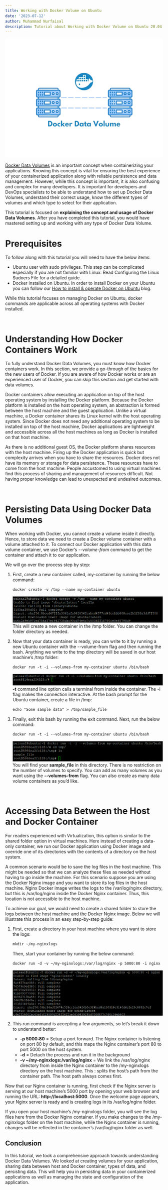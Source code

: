 ```yaml
---
title: Working with Docker Volume on Ubuntu
date: '2023-07-12'
author: Muhammad Nurfaisal
description: Tutorial about Working with Docker Volume on Ubuntu 20.04
---
```


![volume](./Images/DockerVolume.png)

[Docker Data Volumes](https://docs.docker.com/storage/volumes/) is an important concept when containerizing your applications. Knowing this concept is vital for ensuring the best experience of your containerized application along with reliable persistence and data management. However, while this concept is important, it is also confusing and complex for many developers. It is important for developers and DevOps specialists to be able to understand how to set up Docker Data Volumes, understand their correct usage, know the different types of volumes and which type to select for their application.

This tutorial is focused on **explaining the concept and usage of Docker Data Volumes**. After you have completed this tutorial, you would have mastered setting up and working with any type of Docker Data Volume.

# Prerequisites
To follow along with this tutorial you will need to have the below items:

- Ubuntu user with sudo privileges. This step can be complicated especially if you are not familiar with Linux. Read Configuring the Linux Sudoers File for a detailed guide.
- Docker installed on Ubuntu. In order to install Docker on your Ubuntu you can follow our [How to install & operate Docker on Ubuntu](https://nurfaisal.my.id/posts/how-to-install-operate-docker-on-ubuntu/) blog.

While this tutorial focuses on managing Docker on Ubuntu, docker commands are applicable across all operating systems with Docker installed.

<br>

# Understanding How Docker Containers Work
To fully understand Docker Data Volumes, you must know how Docker containers work. In this section, we provide a go-through of the basics for the new users of Docker. If you are aware of how Docker works or are an experienced user of Docker, you can skip this section and get started with data volumes.

Docker containers allow executing an application on top of the host operating system by installing the Docker platform. Because the Docker platform is installed on the host operating system, an abstraction is formed between the host machine and the guest application. Unlike a virtual machine, a Docker container shares its Linux kernel with the host operating system. Since Docker does not need any additional operating system to be installed on top of the host machine, Docker applications are lightweight and accessible across all the host machines as long as Docker is installed on that host machine.

As there is no additional guest OS, the Docker platform shares resources with the host machine. Firing up the Docker application is quick but complexity arrives when you have to share the resources. Docker does not have its memory or storage for data persistence. These resources have to come from the host machine. People accustomed to using virtual machines find this process of sharing and management of resources difficult. Not having proper knowledge can lead to unexpected and undesired outcomes.

<br>

# Persisting Data Using Docker Data Volumes
When working with Docker, you cannot create a volume inside it directly. Hence, to store data we need to create a Docker volume container with a volume attached to it. To connect our Docker application with this data volume container, we use Docker’s *--volume-from* command to get the container and attach it to our application.

We will go over the process step by step:

1. First, create a new container called, my-container by running the below command:
    ```html
    docker create -v /tmp --name my-container ubuntu
    ```
    ![volume](./Images/docker%20create.png)
    This will create a new container in the /tmp folder. You can change the folder directory as needed.

2. Now that your data container is ready, you can write to it by running a new Ubuntu container with the --volume-from flag and then running the bash. Anything we write to the tmp directory will be saved in our host machine’s /tmp folder:
    ```html
    docker run -t -i --volumes-from my-container ubuntu /bin/bash
    ```
    ![volume](./Images/docker%20run%20-t.png)
    **-t** command line option calls a terminal from inside the container. The -i flag makes the connection interactive. At the bash prompt for the Ubuntu container, create a file in /tmp:
    ```html
    echo "Some sample data" > /tmp/sample_file
    ```

3. Finally, exit this bash by running the exit command. Next, run the below command:
    ```html
    docker run -t -i --volumes-from my-container ubuntu /bin/bash
    ```
    ![volume](./Images/ls.png)
    You will find your **sample_file** in this directory. There is no restriction on the number of volumes to specify. You can add as many volumes as you want using the **--volumes-from** flag. You can also create as many data volume containers as you’d like.

<br>

# Accessing Data Between the Host and Docker Container
For readers experienced with Virtualization, this option is similar to the shared folder option in virtual machines. Here instead of creating a data-only container, we run our Docker application using Docker image and override one of its directories with the contents of a directory on the host system.

A common scenario would be to save the log files in the host machine. This might be needed so that we can analyze these files as needed without having to go inside the machine. For this scenario suppose you are using the Docker Nginx image and you want to store its log files in the host machine. Nginx Docker image writes the logs to the /var/log/nginx directory, but this is /var/log/nginx inside the Docker Nginx container. Thus, this location is not accessible to the host machine.

To achieve our goal, we would need to create a shared folder to store the logs between the host machine and the Docker Nginx image. Below we will illustrate this process in an easy step-by-step guide:

1. First, create a directory in your host machine where you want to store the logs:
    ```html
    mkdir ~/my-nginxlogs
    ```
    Then, start your container by running the below command:
    ```html
    docker run -d -v ~/my-nginxlogs:/var/log/nginx -p 5000:80 -i nginx
    ```
    ![volume](./Images/run%20nginx.png)

2. This run command is accepting a few arguments, so let’s break it down to understand better:
    - **-p 5000:80** = Setup a port forward. The Nginx container is listening on port 80 by default, and this maps the Nginx container’s port 80 to port 5000 on the host system.
    - **-d** = Detach the process and run it in the background
    - **-v ~/my-nginxlogs:/var/log/nginx** = We link the /var/log/nginx directory from inside the Nginx container to the /my-nginxlogs directory on the host machine. This : splits the host’s path from the container path. The host path always comes first.


Now that our Nginx container is running, first check if the Nginx server is serving at our host machine’s 5000 port by opening your web browser and running the URL: **http://localhost:5000**. Once the welcome page appears, your Nginx server is ready and is creating logs in its /var/log/nginx folder.

If you open your host machine’s /my-nginxlogs folder, you will see the log files here from the Docker Nginx container. If you make changes to the /my-nginxlogs folder on the host machine, while the Nginx container is running, changes will be reflected in the container’s /var/log/nginx folder as well.

## Conclusion
In this tutorial, we took a comprehensive approach towards understanding Docker Data Volumes. We looked at creating volumes for your application, sharing data between host and Docker container, types of data, and persisting data. This will help you in persisting data in your containerized applications as well as managing the state and configuration of the application.




